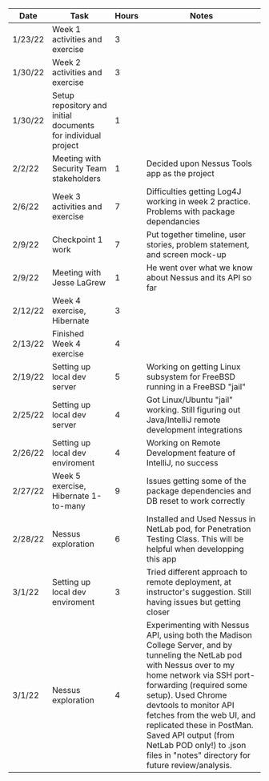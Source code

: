 | Date    | Task                                                                                | Hours | Notes     |
|---------|-------------------------------------------------------------------------------------|-------|-----------------|
| 1/23/22 | Week 1 activities and exercise                                                      | 3 |                                                                                                                                                                                                                                                                                                                                                                                                   |
| 1/30/22 | Week 2 activities and exercise                                                      | 3 |                                                                                                                                                                                                                                                                                                                                                                                                   |
| 1/30/22 | Setup repository and initial documents for individual project                       | 1     |                                                                                                                                                                                                                                                                                                                                                                                                   |
| 2/2/22  | Meeting with Security Team stakeholders                                             | 1     | Decided upon Nessus Tools app as the project                                                                                                                                                                                                                                                                                                                                                      |
| 2/6/22  | Week 3 activities and exercise                                                      | 7     | Difficulties getting Log4J working in week 2 practice.  Problems with package dependancies                                                                                                                                                                                                                                                                                                        |
| 2/9/22  | Checkpoint 1 work                                                                   | 7     | Put together timeline, user stories, problem statement, and screen mock-up                                                                                                                                                                                                                                                                                                                        |
| 2/9/22  | Meeting with Jesse LaGrew                                                           | 1     | He went over what we know about Nessus and its API so far                                                                                                                                                                                                                                                                                                                                         |
| 2/12/22 | Week 4 exercise, Hibernate                                                          | 3     |                                                                                                                                                                                                                                                                                                                                                                                                   |
| 2/13/22 | Finished Week 4 exercise                                                            | 4     |                                                                                                                                                                                                                                                                                                                                                                                                   |
| 2/19/22 | Setting up local dev server                                                         | 5     | Working on getting Linux subsystem for FreeBSD running in a FreeBSD "jail"                                                                                                                                                                                                                                                                                                                        |
| 2/25/22 | Setting up local dev server                                                         | 4 | Got Linux/Ubuntu "jail" working.  Still figuring out Java/IntelliJ remote development integrations                                                                                                                                                                                                                                                                                                |
| 2/26/22 | Setting up local dev enviroment                                                     | 4 | Working on Remote Development feature of IntelliJ, no success                                                                                                                                                                                                                                                                                                                                     |
| 2/27/22 | Week 5 exercise, Hibernate 1-to-many                                                | 9 | Issues getting some of the package dependencies and DB reset to work correctly                                                                                                                                                                                                                                                                                                                    | |
| 2/28/22 | Nessus exploration                                                                  | 6 | Installed and Used Nessus in NetLab pod, for Penetration Testing Class.  This will be helpful when developping this app                                                                                                                                                                                                                                                                           |
| 3/1/22  | Setting up local dev enviroment                                                     | 3 | Tried different approach to remote deployment, at instructor's suggestion. Still having issues but getting closer                                                                                                                                                                                                                                                                                 |
| 3/1/22  | Nessus exploration                                                                  | 4 | Experimenting with Nessus API, using both the Madison College Server, and by tunneling the NetLab pod with Nessus over to my home network via SSH port-forwarding (required some setup).  Used Chrome devtools to monitor API fetches from the web UI, and replicated these in PostMan.  Saved API output (from NetLab POD only!) to .json files in "notes" directory for future review/analysis. |

